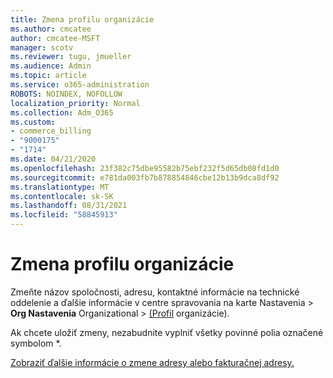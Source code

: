 ```yaml
---
title: Zmena profilu organizácie
ms.author: cmcatee
author: cmcatee-MSFT
manager: scotv
ms.reviewer: tugu, jmueller
ms.audience: Admin
ms.topic: article
ms.service: o365-administration
ROBOTS: NOINDEX, NOFOLLOW
localization_priority: Normal
ms.collection: Adm_O365
ms.custom:
- commerce_billing
- "9000175"
- "1714"
ms.date: 04/21/2020
ms.openlocfilehash: 23f382c75dbe95582b75ebf232f5d65db08fd1d0
ms.sourcegitcommit: e781da003fb7b878854846cbe12b13b9dca8df92
ms.translationtype: MT
ms.contentlocale: sk-SK
ms.lasthandoff: 08/31/2021
ms.locfileid: "58845913"
---
```

# <a name="change-organization-profile"></a>Zmena profilu organizácie

Zmeňte názov spoločnosti, adresu, kontaktné informácie na technické oddelenie a ďalšie informácie v centre spravovania na karte Nastavenia  >  **Org Nastavenia** Organizational  >  [(Profil](https://admin.microsoft.com/AdminPortal/Home#/Settings/OrganizationProfile/:/Settings/L1/OrganizationInformation) organizácie).

Ak chcete uložiť zmeny, nezabudnite vyplniť všetky povinné polia označené symbolom *.

[Zobraziť ďalšie informácie o zmene adresy alebo fakturačnej adresy.](https://docs.microsoft.com/microsoft-365/admin/manage/change-address-contact-and-more)
